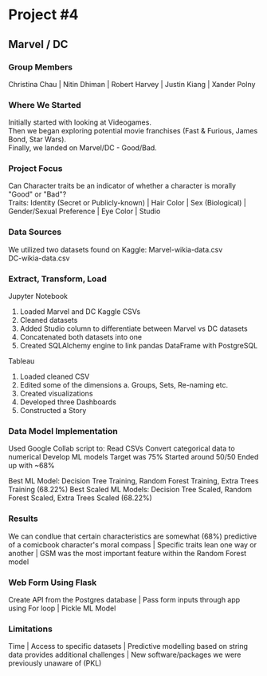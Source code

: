 # Project #4
## Marvel / DC

### Group Members
Christina Chau | 
Nitin Dhiman | 
Robert Harvey | 
Justin Kiang | 
Xander Polny

### Where We Started
Initially started with looking at Videogames.  
Then we began exploring potential movie franchises (Fast & Furious, James Bond, Star Wars).  
Finally, we landed on Marvel/DC - Good/Bad.

### Project Focus
Can Character traits be an indicator of whether a character is morally "Good" or "Bad"?  
Traits:
Identity (Secret or Publicly-known) | 
Hair Color | 
Sex (Biological) |  
Gender/Sexual Preference | 
Eye Color | 
Studio 

### Data Sources
We utilized two datasets found on Kaggle: 
Marvel-wikia-data.csv  
DC-wikia-data.csv

### Extract, Transform, Load
Jupyter Notebook
1. Loaded Marvel and DC Kaggle CSVs
2. Cleaned datasets
3. Added Studio column to differentiate between Marvel vs DC datasets
4. Concatenated both datasets into one
5. Created SQLAlchemy engine to link pandas DataFrame with PostgreSQL

Tableau
1. Loaded cleaned CSV
2. Edited some of the dimensions
   a. Groups, Sets, Re-naming etc.
3. Created visualizations
4. Developed three Dashboards
5. Constructed a Story

### Data Model Implementation
Used Google Collab script to:
   Read CSVs
   Convert categorical data to numerical
   Develop ML models
      Target was 75%
      Started around 50/50
      Ended up with ~68%
 
 Best ML Model: Decision Tree Training, Random Forest Training, Extra Trees Training (68.22%)
 Best Scaled ML Models: Decision Tree Scaled, Random Forest Scaled, Extra Trees Scaled (68.22%)

### Results
We can condlue that certain characteristics are somewhat (68%) predictive of a comicbook character's moral compass | 
Specific traits lean one way or another | 
GSM was the most important feature within the Random Forest model

### Web Form Using Flask
Create API from the Postgres database |
Pass form inputs through app using For loop | 
Pickle ML Model

### Limitations
Time | 
Access to specific datasets | 
Predictive modelling based on string data provides additional challenges | 
New software/packages we were previously unaware of (PKL)
